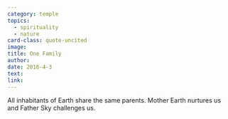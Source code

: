 ```yaml
---
category: temple
topics:
  - spirituality
  - nature
card-class: quote-uncited
image:
title: One Family
author:
date: 2016-4-3
text:  
link:
---
```

All inhabitants of Earth share the same parents. Mother Earth nurtures us and Father Sky challenges us.
